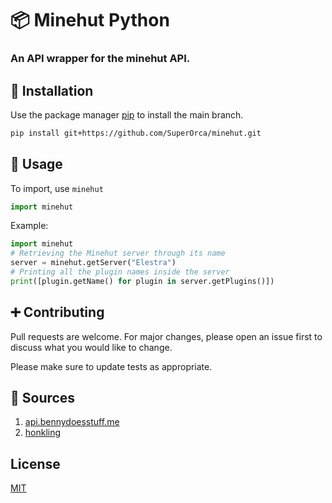 # 📦 Minehut Python

### An API wrapper for the minehut API.

## 🔧 Installation

Use the package manager [pip](https://pip.pypa.io/en/stable/) to install the main branch.

```bash
pip install git+https://github.com/SuperOrca/minehut.git
```

## 📌 Usage

To import, use `minehut`
```python
import minehut
```

Example:
```python
import minehut
# Retrieving the Minehut server through its name
server = minehut.getServer("Elestra")
# Printing all the plugin names inside the server
print([plugin.getName() for plugin in server.getPlugins()])
```

## ➕ Contributing
Pull requests are welcome. For major changes, please open an issue first to discuss what you would like to change.

Please make sure to update tests as appropriate.

## 📄 Sources
1. [api.bennydoesstuff.me](https://api.bennydoesstuff.me/)
2. [honkling](https://github.com/honkling/Minehut-API-Docs)

## License
[MIT](https://choosealicense.com/licenses/mit/)
